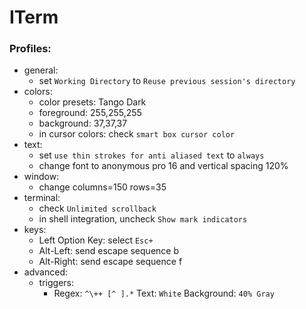 # ITerm

### Profiles:
- general:
    - set `Working Directory` to `Reuse previous session's directory`
- colors:
    - color presets: Tango Dark
    - foreground: 255,255,255
    - background: 37,37,37
    - in cursor colors: check `smart box cursor color`
- text:
    - set `use thin strokes for anti aliased text` to `always`
    - change font to anonymous pro 16 and vertical spacing 120%
- window:
    - change columns=150 rows=35
- terminal:
    - check `Unlimited scrollback`
    - in shell integration, uncheck `Show mark indicators`
- keys:
    - Left Option Key: select `Esc+`
    - Alt-Left: send escape sequence b
    - Alt-Right: send escape sequence f
- advanced:
    - triggers:
        - Regex: `^\++ [^ ].*` Text: `White` Background: `40% Gray`


